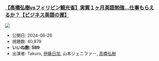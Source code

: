 ### [【高橋弘樹vsフィリピン観光省】実質１ヶ月英語勉強…仕事もらえるか？【ビジネス英語の罠】](https://www.youtube.com/watch?v=qQtdLNf3-0c)
[![](https://img.youtube.com/vi/qQtdLNf3-0c/sddefault.jpg)](https://www.youtube.com/watch?v=qQtdLNf3-0c)
-   公開日: 2024-06-26
-   視聴数: 40,879
-   **いいね数: 589**
-   出演者: Takuro, [伊藤日加](/rehacq_fan/people/伊藤日加 "wikilink"), 山本ジェニファー, [高橋弘樹](/rehacq_fan/people/高橋弘樹 "wikilink")

